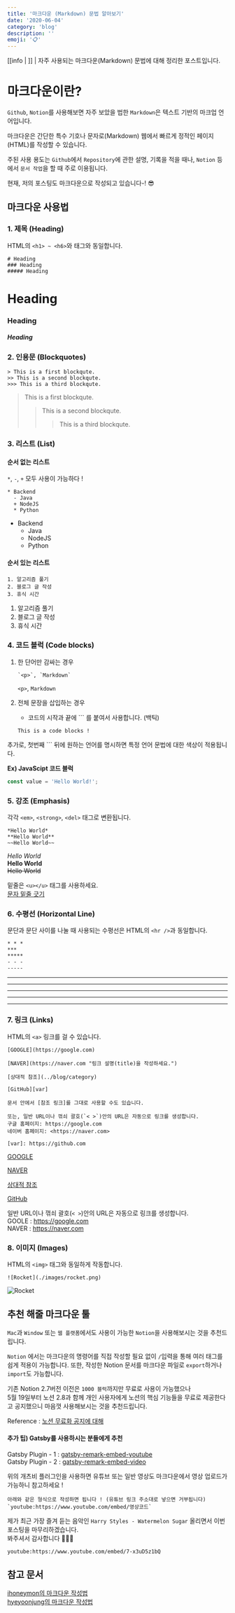 ```yaml
---
title: '마크다운 (Markdown) 문법 알아보기'
date: '2020-06-04'
category: 'blog'
description: ''
emoji: '📋'
---
```


[[info | ]]
| 자주 사용되는 마크다운(Markdown) 문법에 대해 정리한 포스트입니다.

# 마크다운이란?

`Github`, `Notion`를 사용해보면 자주 보았을 법한 `Markdown`은 텍스트 기반의 마크업 언어입니다.

마크다운은 간단한 특수 기호나 문자로(Markdown) 웹에서 빠르게 정적인 페이지(HTML)를 작성할 수 있습니다.

주된 사용 용도는 `Github`에서 `Repository`에 관한 설명, 기록을 적을 때나, `Notion` 등에서 `문서 작업`을 할 때 주로 이용됩니다.

현재, 저의 포스팅도 마크다운으로 작성되고 있습니다-! 😎

## 마크다운 사용법

### 1. 제목 (Heading)

HTML의 `<h1> ~ <h6>`와 태그와 동일합니다.

```
# Heading
### Heading
##### Heading
```

# Heading

### Heading

##### Heading

### 2. 인용문 (Blockquotes)

```
> This is a first blockqute.
>> This is a second blockqute.
>>> This is a third blockqute.
```

> This is a first blockqute.
>
> > This is a second blockqute.
> >
> > > This is a third blockqute.

### 3. 리스트 (List)

#### 순서 없는 리스트

`*`, `-`, `+` 모두 사용이 가능하다 !

```
* Backend
  - Java
  + NodeJS
  * Python
```

- Backend
  - Java
  - NodeJS
  - Python

#### 순서 있는 리스트

```
1. 알고리즘 풀기
2. 블로그 글 작성
3. 휴식 시간
```

1. 알고리즘 풀기
2. 블로그 글 작성
3. 휴식 시간

### 4. 코드 블럭 (Code blocks)

1. 한 단어만 감싸는 경우

   ```
   `<p>`, `Markdown`
   ```

   `<p>`, `Markdown`

2. 전체 문장을 삽입하는 경우

   - 코드의 시작과 끝에 \`\`\` 를 붙여서 사용합니다. (백틱)

   ```
   This is a code blocks !
   ```

추가로, 첫번째 \`\`\` 뒤에 원하는 언어를 명시하면 특정 언어 문법에 대한 색상이 적용됩니다.

**Ex) JavaScipt 코드 블럭**

```javascript
const value = 'Hello World!';
```

### 5. 강조 (Emphasis)

각각 `<em>`, `<strong>`, `<del>` 태그로 변환됩니다.

```
*Hello World*
**Hello World**
~~Hello World~~
```

_Hello World_  
**Hello World**  
~~Hello World~~

밑줄은 `<u></u>` 태그를 사용하세요.  
<u>문자 밑줄 긋기</u>

### 6. 수평선 (Horizontal Line)

문단과 문단 사이를 나눌 때 사용되는 수평선은 HTML의 `<hr />`과 동일합니다.

```
* * *
***
*****
- - -
-----
```

---

---

---

---

---

### 7. 링크 (Links)

HTML의 `<a>` 링크를 걸 수 있습니다.

```
[GOOGLE](https://google.com)

[NAVER](https://naver.com "링크 설명(title)을 작성하세요.")

[상대적 참조](../blog/category)

[GitHub][var]

문서 안에서 [참조 링크]를 그대로 사용할 수도 있습니다.

또는, 일반 URL이나 꺾쇠 괄호(`< >`)안의 URL은 자동으로 링크를 생성합니다.
구글 홈페이지: https://google.com
네이버 홈페이지: <https://naver.com>

[var]: https://github.com
```

[GOOGLE](https://google.com)

[NAVER](https://naver.com '링크의 설명란')

[상대적 참조](../blog/category)

[GitHub][var]

일반 URL이나 꺾쇠 괄호(`< >`)안의 URL은 자동으로 링크를 생성합니다.  
GOOLE : https://google.com  
NAVER : <https://naver.com>

[var]: https://github.com

### 8. 이미지 (Images)

HTML의 `<img>` 태그와 동일하게 작동합니다.

```
![Rocket](./images/rocket.png)
```

![Rocket](./images/rocket.png)

## 추천 해줄 마크다운 툴

`Mac`과 `Window` 또는 `웹 플랫폼`에서도 사용이 가능한 `Notion`을 사용해보시는 것을 추천드립니다.

`Notion` 에서는 마크다운의 명령어를 직접 작성할 필요 없이 `/`입력을 통해 여러 태그를 쉽게 적용이 가능합니다.
또한, 작성한 Notion 문서를 마크다운 파일로 `export`하거나 `import`도 가능합니다.

기존 Notion 2.7버전 이전은 `1000 블럭`까지만 무료로 사용이 가능했으나  
5월 19일부터 노션 2.8과 함께 개인 사용자에게 노션의 핵심 기능들을 무료로 제공한다고 공지했으니 마음껏 사용해보시는 것을 추천드립니다.

Reference : [노션 무료화 공지에 대해](https://www.44bits.io/ko/post/news--notion-announced-personal-plan-for-free)

#### 추가 팁) Gatsby를 사용하시는 분들에게 추천

Gatsby Plugin - 1 : [gatsby-remark-embed-youtube](https://www.gatsbyjs.org/packages/gatsby-remark-embed-youtube/?=video)  
Gatsby Plugin - 2 : [gatsby-remark-embed-video](https://www.gatsbyjs.org/packages/gatsby-remark-embed-video/?=video)

위의 개츠비 플러그인을 사용하면 유튜브 또는 일반 영상도 마크다운에서 영상 업로드가 가능하니 참고하세요 !

```
아래와 같은 형식으로 작성하면 됩니다 ! (유튜브 링크 주소대로 넣으면 거부됩니다)
`youtube:https://www.youtube.com/embed/영상코드`
```

제가 최근 가장 즐겨 듣는 음악인 `Harry Styles - Watermelon Sugar` 올리면서 이번 포스팅을 마무리하겠습니다.  
봐주셔서 감사합니다 🙇🏻‍♂️

`youtube:https://www.youtube.com/embed/7-x3uD5z1bQ`

## 참고 문서

[ihoneymon의 마크다운 작성법](https://gist.github.com/ihoneymon/652be052a0727ad59601)  
[hyeyoonjung의 마크다운 작성법](http://blog.hyeyoonjung.com/2017/05/30/how-to-use-markdown/)
